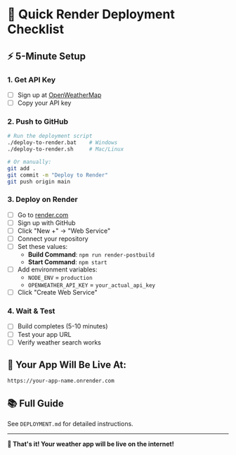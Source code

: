 # 🚀 Quick Render Deployment Checklist

## ⚡ 5-Minute Setup

### 1. Get API Key
- [ ] Sign up at [OpenWeatherMap](https://openweathermap.org/api)
- [ ] Copy your API key

### 2. Push to GitHub
```bash
# Run the deployment script
./deploy-to-render.bat    # Windows
./deploy-to-render.sh     # Mac/Linux

# Or manually:
git add .
git commit -m "Deploy to Render"
git push origin main
```

### 3. Deploy on Render
- [ ] Go to [render.com](https://render.com)
- [ ] Sign up with GitHub
- [ ] Click "New +" → "Web Service"
- [ ] Connect your repository
- [ ] Set these values:
  - **Build Command**: `npm run render-postbuild`
  - **Start Command**: `npm start`
- [ ] Add environment variables:
  - `NODE_ENV` = `production`
  - `OPENWEATHER_API_KEY` = `your_actual_api_key`
- [ ] Click "Create Web Service"

### 4. Wait & Test
- [ ] Build completes (5-10 minutes)
- [ ] Test your app URL
- [ ] Verify weather search works

## 🔗 Your App Will Be Live At:
`https://your-app-name.onrender.com`

## 📚 Full Guide
See `DEPLOYMENT.md` for detailed instructions.

---
**🎯 That's it! Your weather app will be live on the internet!**
